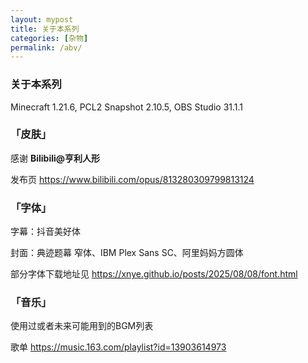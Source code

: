 ```yaml
---
layout: mypost
title: 关于本系列
categories: [杂物]
permalink: /abv/
---
```


### 关于本系列

Minecraft 1.21.6, PCL2 Snapshot 2.10.5, OBS Studio 31.1.1

### 「皮肤」

感谢 **Bilibili@亨利人形**

发布页 https://www.bilibili.com/opus/813280309799813124

### 「字体」

字幕：抖音美好体

封面：典迹题幕 窄体、IBM Plex Sans SC、阿里妈妈方圆体

部分字体下载地址见 https://xnye.github.io/posts/2025/08/08/font.html

### 「音乐」

使用过或者未来可能用到的BGM列表

歌单 https://music.163.com/playlist?id=13903614973
